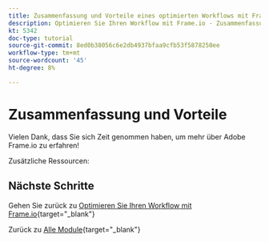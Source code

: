 ```yaml
---
title: Zusammenfassung und Vorteile eines optimierten Workflows mit Frame.io
description: Optimieren Sie Ihren Workflow mit Frame.io - Zusammenfassung
kt: 5342
doc-type: tutorial
source-git-commit: 8ed0b38056c6e2db4937bfaa9cfb53f5878250ee
workflow-type: tm+mt
source-wordcount: '45'
ht-degree: 8%

---
```


# Zusammenfassung und Vorteile

Vielen Dank, dass Sie sich Zeit genommen haben, um mehr über Adobe Frame.io zu erfahren!

Zusätzliche Ressourcen:


## Nächste Schritte

Gehen Sie zurück zu [Optimieren Sie Ihren Workflow mit Frame.io](./frameio.md){target="_blank"}

Zurück zu [Alle Module](./../../../overview.md){target="_blank"}